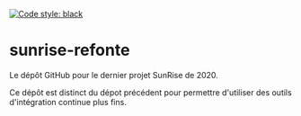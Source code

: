 [![Code style: black](https://img.shields.io/badge/code%20style-black-000000.svg)](https://github.com/psf/black)
# sunrise-refonte
Le dépôt GitHub pour le dernier projet SunRise de 2020.

Ce dépôt est distinct du dépot précédent pour permettre d'utiliser des
outils d'intégration continue plus fins.
